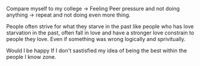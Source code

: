 
Compare myself to my college -> Feeling Peer pressure and not doing anything -> repeat and not doing even more thing.


People often strive for what they starve in the past
	like people who has love starvation in the past, often fall in love and have a stronger love constrain to people they love. Even if something was wrong logically and sprivitually.

Would I be happy If I don't sastisfied my idea of being the best within the people I know zone.

